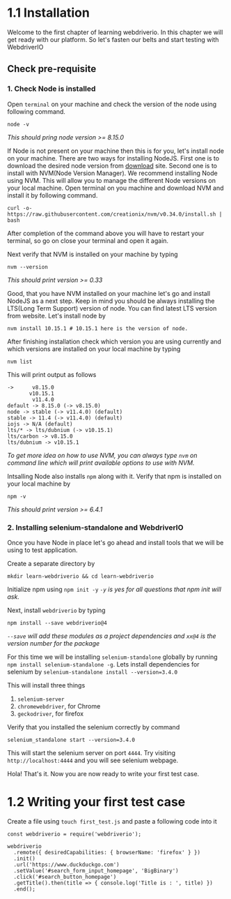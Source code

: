 

# 1.1 Installation

Welcome to the first chapter of learning webdriverio. In this chapter we will get ready with our
platform. So let's fasten our belts and start testing with WebdriverIO

## Check pre-requisite

### 1. Check Node is installed

Open `terminal` on your machine and check the version of the node using following command.

```
node -v
```

_This should pring node version >= 8.15.0_

If Node is not present on your machine then this is for you, let's install node on your machine.
There are two ways for installing NodeJS.
First one is to download the desired node version from [download](https://nodejs.org/en/download) site. 
Second one is to install with NVM(Node Version Manager). We recommend installing Node using NVM. This will
allow you to manage the different Node versions on your local machine. Open terminal on you machine and download
NVM and install it by following command.

```
curl -o- https://raw.githubusercontent.com/creationix/nvm/v0.34.0/install.sh | bash
```


After completion of the command above you will have to restart your terminal, so go on close your terminal and open it again.

Next verify that NVM is installed on your machine by typing 

```
nvm --version
```

_This should print version >= 0.33_

Good, that you have NVM installed on your machine let's go and install NodeJS as a next step. Keep in mind you should be
always installing the LTS(Long Term Support) version of node. You can find latest LTS version from website. Let's install node by

```
nvm install 10.15.1 # 10.15.1 here is the version of node.
```

After finishing installation check which version you are using currently and which versions are installed on your local machine by typing

```
nvm list
```

This will print output as follows

```
->      v8.15.0
       v10.15.1
        v11.4.0
default -> 8.15.0 (-> v8.15.0)
node -> stable (-> v11.4.0) (default)
stable -> 11.4 (-> v11.4.0) (default)
iojs -> N/A (default)
lts/* -> lts/dubnium (-> v10.15.1)
lts/carbon -> v8.15.0
lts/dubnium -> v10.15.1
```

_To get more idea on how to use NVM, you can always type `nvm` on command line which will print available options to use with NVM._

Intsalling Node also installs `npm` along with it. Verify that npm is installed on your local machine by

```
npm -v
```
_This should print version >= 6.4.1_

### 2. Installing selenium-standalone and WebdriverIO

Once you have Node in place let's go ahead and install tools that we will be using to test application.

Create a separate directory by

```
mkdir learn-webdriverio && cd learn-webdriverio
```

Initialize npm using `npm init -y`
_`-y` is yes for all questions that npm init will ask._

Next, install `webdriverio` by typing

```
npm install --save webdriverio@4
```

_`--save` will add these modules as a project dependencies and `xx@4` is the version number for the package_

For this time we will be installing `selenium-standalone` globally by running `npm install selenium-standalone -g`. Lets install 
dependencies for selenium by `selenium-standalone install --version=3.4.0`

This will install three things 
1. `selenium-server`
2. `chromewebdriver`, for Chrome
3. `geckodriver`, for firefox

Verify that you installed the selenium correctly by command

```
selenium_standalone start --version=3.4.0
```

This will start the selenium server on port `4444`. Try visiting `http://localhost:4444` and you will see selenium webpage.

Hola! That's it. Now you are now ready to write your first test case.


# 1.2 Writing your first test case

Create a file using `touch first_test.js` and paste a following code into it

```
const webdriverio = require('webdriverio');

webdriverio
  .remote({ desiredCapabilities: { browserName: 'firefox' } })
  .init()
  .url('https://www.duckduckgo.com')
  .setValue('#search_form_input_homepage', 'BigBinary')
  .click('#search_button_homepage')
  .getTitle().then(title => { console.log('Title is : ', title) })
  .end();
```




